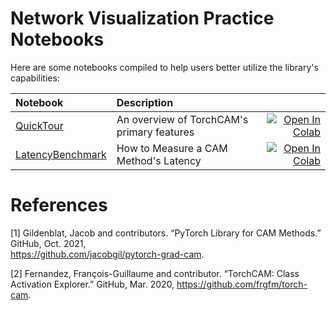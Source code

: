 # Network Visualization Practice Notebooks

Here are some notebooks compiled to help users better utilize the library's capabilities:

| Notebook     |      Description      |   |
|:----------|:-------------|------:|
| [QuickTour](https://github.com/AyushSomani001/IDL/torch-cam/QuickTour.ipynb) | An overview of TorchCAM's primary features | [![Open In Colab](https://colab.research.google.com/assets/colab-badge.svg)](https://colab.research.google.com/github/frgfm/notebooks/blob/main/torch-cam/quicktour.ipynb) |
| [LatencyBenchmark](https://github.com/frgfm/notebooks/blob/main/torch-cam/latency_benchmark.ipynb) | How to Measure a CAM Method's Latency | [![Open In Colab](https://colab.research.google.com/assets/colab-badge.svg)](https://colab.research.google.com/github/frgfm/notebooks/blob/main/torch-cam/latency_benchmark.ipynb) |


# References

[1] Gildenblat, Jacob and contributors. “PyTorch Library for CAM Methods.” GitHub, Oct. 2021, <br>
https://github.com/jacobgil/pytorch-grad-cam.

[2] Fernandez, François-Guillaume and contributor. “TorchCAM: Class Activation Explorer.” GitHub, Mar. 2020, https://github.com/frgfm/torch-cam.



